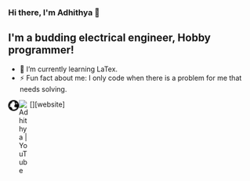 ### Hi there, I'm Adhithya 👋 

## I'm a budding electrical engineer, Hobby programmer!

- 🔭 I’m currently learning LaTex.
- ⚡ Fun fact about me: I only code when there is a problem for me that needs solving.

[<img align="left" alt="adhithya.ml" width="22px" src="https://raw.githubusercontent.com/iconic/open-iconic/master/svg/globe.svg" />][website]
[<img align="left" alt="Adhithya | YouTube" width="22px" src="https://cdn.jsdelivr.net/npm/simple-icons@v3/icons/youtube.svg" />][youtube]

[youtube]: https://www.youtube.com/channel/UCTk3i3T4oFTT6l4lBqX43mw

